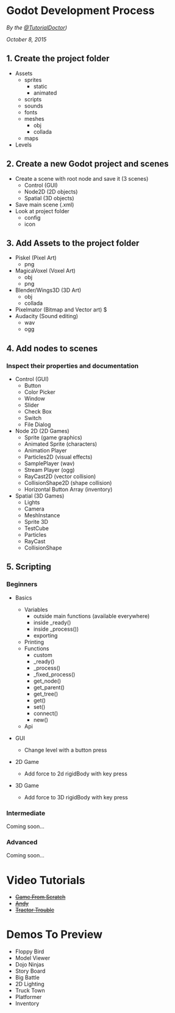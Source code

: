 # Godot Development Process

*By the [@TutorialDoctor](https://twitter.com/TutorialDoctor))*

*October 8, 2015*

## 1. Create the project folder
- Assets
	- sprites
		- static
		- animated
	- scripts
	- sounds
	- fonts
	- meshes
		- obj
		- collada
	- maps
- Levels

## 2. Create a new Godot project and scenes
- Create a scene with root node and save it (3 scenes)
	- Control (GUI)
	- Node2D (2D objects)
	- Spatial (3D objects)
- Save main scene (.xml)
- Look at project folder
	- config
	- icon

## 3. Add Assets to the project folder
- Piskel (Pixel Art)
	- png
- MagicaVoxel (Voxel Art)
	- obj
	- png
- Blender/Wings3D (3D Art)
	- obj
	- collada
- Pixelmator (Bitmap and Vector art) $
- Audacity (Sound editing)
	- wav
	- ogg

## 4. Add nodes to scenes
### Inspect their properties and documentation
- Control (GUI)
	- Button
	- Color Picker
	- Window
	- Slider
	- Check Box
	- Switch
	- File Dialog
- Node 2D (2D Games)
	- Sprite (game graphics)
	- Animated Sprite (characters)
	- Animation Player 
	- Particles2D (visual effects)
	- SamplePlayer (wav)
	- Stream Player (ogg)
	- RayCast2D (vector collision)
	- CollisionShape2D (shape collision)
	- Horizontal Button Array (inventory)
- Spatial (3D Games)
	- Lights
	- Camera
	- MeshInstance
	- Sprite 3D
	- TestCube
	- Particles
	- RayCast
	- CollisionShape

## 5. Scripting

### Beginners
- Basics
	- Variables
		- outside main functions (available everywhere)
		- inside _ready()
		- inside _process())
		- exporting
	- Printing
	- Functions
		- custom
		- _ready()
		- _process()
		- _fixed_process()
		- get_node()
		- get_parent()
		- get_tree()
		- get()
		- set()
		- connect()
		- new()
	- Api
	
- GUI
	- Change level with a button press
- 2D Game
	- Add force to 2d rigidBody with key press
- 3D Game
	- Add force to 3D rigidBody with key press

### Intermediate
Coming soon...
### Advanced
Coming soon...

# Video Tutorials
- ~~[Game From Scratch]()~~
- ~~[Andy]()~~
- ~~[Tractor Trouble]()~~

# Demos To Preview
- Floppy Bird
- Model Viewer
- Dojo Ninjas
- Story Board
- Big Battle
- 2D Lighting
- Truck Town
- Platformer
- Inventory
